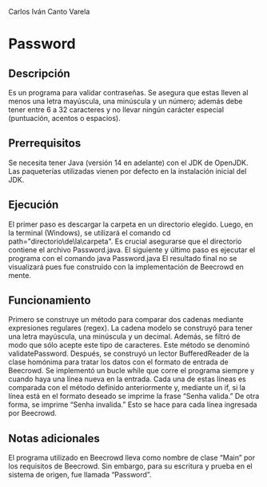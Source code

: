 Carlos Iván Canto Varela

# Password

## Descripción

 Es un programa para validar contraseñas. Se asegura que estas lleven al menos una letra mayúscula, una minúscula y un número; además debe tener entre 6 a 32 caracteres y no llevar ningún carácter especial (puntuación, acentos o espacios).

## Prerrequisitos

Se necesita tener Java (versión 14 en adelante) con el JDK de OpenJDK. Las paqueterías utilizadas vienen por defecto en la instalación inicial del JDK.

## Ejecución

El primer paso es descargar la carpeta en un directorio elegido. Luego, en la terminal (Windows), se utilizará el comando
    cd path="directorio\de\la\carpeta".
Es crucial asegurarse que el directorio contiene el archivo Password.java. El siguiente y último paso es ejecutar el programa con el comando
    java Password.java
El resultado final no se visualizará pues fue construido con la implementación de Beecrowd en mente.

## Funcionamiento 

Primero se construye un método para comparar dos cadenas mediante expresiones regulares (regex). La cadena modelo se construyó para tener una letra mayúscula, una minúscula y un decimal. Además, se filtró de modo que sólo acepte este tipo de caracteres. Este método se denominó validatePassword. Después, se construyó un lector BufferedReader de la clase homónima para tratar los datos con el formato de entrada de Beecrowd. Se implementó un bucle while que corre el programa siempre y cuando haya una línea nueva en la entrada. Cada una de estas líneas es comparada con el método definido anteriormente y, mediante un if, si la línea está en el formato deseado se imprime la frase “Senha valida.” De otra forma, se imprime “Senha invalida.” Esto se hace para cada línea ingresada por Beecrowd.

## Notas adicionales

El programa utilizado en Beecrowd lleva como nombre de clase “Main” por los requisitos de Beecrowd. Sin embargo, para su escritura y prueba en el sistema de origen, fue llamada “Password”.
